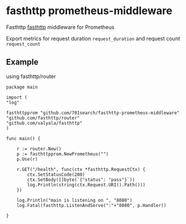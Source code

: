 # fasthttp prometheus-middleware
Fasthttp [fasthttp](https://github.com/valyala/fasthttp) middleware for Prometheus

Export metrics for request duration ```request_duration``` and request count ```request_count```

## Example 
using fasthttp/router

    package main

    import (
	"log"

	fasthttpprom "github.com/701search/fasthttp-prometheus-middleware"
	"github.com/fasthttp/router"
	"github.com/valyala/fasthttp"
	)

    func main() {

		r := router.New()
		p := fasthttpprom.NewPrometheus("")
		p.Use(r)

		r.GET("/health", func(ctx *fasthttp.RequestCtx) {
			ctx.SetStatusCode(200)
			ctx.SetBody([]byte(`{"status": "pass"}`))
			log.Println(string(ctx.Request.URI().Path()))
		})

		log.Println("main is listening on ", "8080")
		log.Fatal(fasthttp.ListenAndServe(":"+"8080", p.Handler))
	
    }
